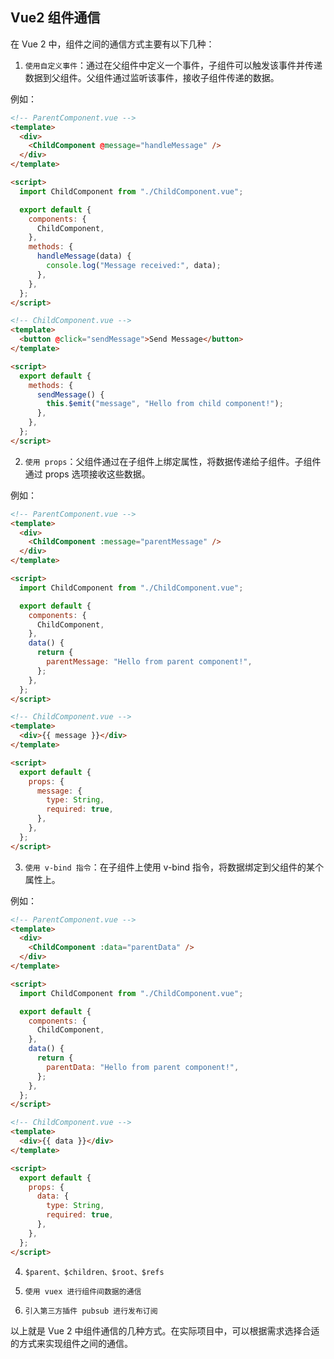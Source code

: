 ## Vue2 组件通信

在 Vue 2 中，组件之间的通信方式主要有以下几种：

1. `使用自定义事件`：通过在父组件中定义一个事件，子组件可以触发该事件并传递数据到父组件。父组件通过监听该事件，接收子组件传递的数据。

例如：

```html
<!-- ParentComponent.vue -->
<template>
  <div>
    <ChildComponent @message="handleMessage" />
  </div>
</template>

<script>
  import ChildComponent from "./ChildComponent.vue";

  export default {
    components: {
      ChildComponent,
    },
    methods: {
      handleMessage(data) {
        console.log("Message received:", data);
      },
    },
  };
</script>
```

```html
<!-- ChildComponent.vue -->
<template>
  <button @click="sendMessage">Send Message</button>
</template>

<script>
  export default {
    methods: {
      sendMessage() {
        this.$emit("message", "Hello from child component!");
      },
    },
  };
</script>
```

2. `使用 props`：父组件通过在子组件上绑定属性，将数据传递给子组件。子组件通过 props 选项接收这些数据。

例如：

```html
<!-- ParentComponent.vue -->
<template>
  <div>
    <ChildComponent :message="parentMessage" />
  </div>
</template>

<script>
  import ChildComponent from "./ChildComponent.vue";

  export default {
    components: {
      ChildComponent,
    },
    data() {
      return {
        parentMessage: "Hello from parent component!",
      };
    },
  };
</script>
```

```html
<!-- ChildComponent.vue -->
<template>
  <div>{{ message }}</div>
</template>

<script>
  export default {
    props: {
      message: {
        type: String,
        required: true,
      },
    },
  };
</script>
```

3. `使用 v-bind 指令`：在子组件上使用 v-bind 指令，将数据绑定到父组件的某个属性上。

例如：

```html
<!-- ParentComponent.vue -->
<template>
  <div>
    <ChildComponent :data="parentData" />
  </div>
</template>

<script>
  import ChildComponent from "./ChildComponent.vue";

  export default {
    components: {
      ChildComponent,
    },
    data() {
      return {
        parentData: "Hello from parent component!",
      };
    },
  };
</script>
```

```html
<!-- ChildComponent.vue -->
<template>
  <div>{{ data }}</div>
</template>

<script>
  export default {
    props: {
      data: {
        type: String,
        required: true,
      },
    },
  };
</script>
```

4. `$parent、$children、$root、$refs`

5. `使用 vuex 进行组件间数据的通信`

6. `引入第三方插件 pubsub 进行发布订阅`

以上就是 Vue 2 中组件通信的几种方式。在实际项目中，可以根据需求选择合适的方式来实现组件之间的通信。

